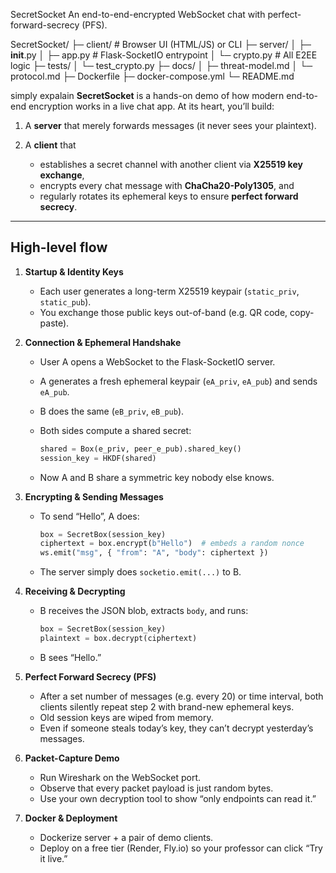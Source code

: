 SecretSocket
An end-to-end-encrypted WebSocket chat with perfect-forward-secrecy (PFS).


SecretSocket/
├─ client/                # Browser UI (HTML/JS) or CLI
├─ server/
│  ├─ __init__.py
│  ├─ app.py              # Flask-SocketIO entrypoint
│  └─ crypto.py           # All E2EE logic
├─ tests/
│  └─ test_crypto.py
├─ docs/
│  ├─ threat-model.md
│  └─ protocol.md
├─ Dockerfile
├─ docker-compose.yml
└─ README.md

simply expalain
**SecretSocket** is a hands-on demo of how modern end-to-end encryption works in a live chat app. At its heart, you’ll build:

1. A **server** that merely forwards messages (it never sees your plaintext).
2. A **client** that

   * establishes a secret channel with another client via **X25519 key exchange**,
   * encrypts every chat message with **ChaCha20-Poly1305**, and
   * regularly rotates its ephemeral keys to ensure **perfect forward secrecy**.

---

## High-level flow

1. **Startup & Identity Keys**

   * Each user generates a long-term X25519 keypair (`static_priv`, `static_pub`).
   * You exchange those public keys out-of-band (e.g. QR code, copy-paste).

2. **Connection & Ephemeral Handshake**

   * User A opens a WebSocket to the Flask-SocketIO server.
   * A generates a fresh ephemeral keypair (`eA_priv`, `eA_pub`) and sends `eA_pub`.
   * B does the same (`eB_priv`, `eB_pub`).
   * Both sides compute a shared secret:

     ```python
     shared = Box(e_priv, peer_e_pub).shared_key()
     session_key = HKDF(shared)
     ```
   * Now A and B share a symmetric key nobody else knows.

3. **Encrypting & Sending Messages**

   * To send “Hello”, A does:

     ```python
     box = SecretBox(session_key)
     ciphertext = box.encrypt(b"Hello")  # embeds a random nonce
     ws.emit("msg", { "from": "A", "body": ciphertext })
     ```
   * The server simply does `socketio.emit(...)` to B.

4. **Receiving & Decrypting**

   * B receives the JSON blob, extracts `body`, and runs:

     ```python
     box = SecretBox(session_key)
     plaintext = box.decrypt(ciphertext)
     ```
   * B sees “Hello.”

5. **Perfect Forward Secrecy (PFS)**

   * After a set number of messages (e.g. every 20) or time interval, both clients silently repeat step 2 with brand-new ephemeral keys.
   * Old session keys are wiped from memory.
   * Even if someone steals today’s key, they can’t decrypt yesterday’s messages.

6. **Packet-Capture Demo**

   * Run Wireshark on the WebSocket port.
   * Observe that every packet payload is just random bytes.
   * Use your own decryption tool to show “only endpoints can read it.”

7. **Docker & Deployment**

   * Dockerize server + a pair of demo clients.
   * Deploy on a free tier (Render, Fly.io) so your professor can click “Try it live.”


